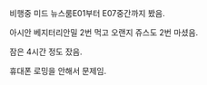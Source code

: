 <span style="font-family:AppleSDGothicNeo-Regular;color:#000ff;">비행중</span> <span style="font-family:AppleSDGothicNeo-Regular;color:#000ff;">미드</span> <span style="font-family:AppleSDGothicNeo-Regular;color:#000ff;">뉴스룸</span><span style="color:#000ff;">E01</span><span style="font-family:AppleSDGothicNeo-Regular;color:#000ff;">부터</span> <span style="color:#000ff;">E07</span><span style="font-family:AppleSDGothicNeo-Regular;color:#000ff;">중간까지</span> <span style="font-family:AppleSDGothicNeo-Regular;color:#000ff;">봤음</span><span style="color:#000ff;">.</span> 

<span style="font-family:AppleSDGothicNeo-Regular;color:#000ff;">아시안</span> <span style="font-family:AppleSDGothicNeo-Regular;color:#000ff;">베지터리안밀</span> <span style="color:#000ff;">2</span><span style="font-family:AppleSDGothicNeo-Regular;color:#000ff;">번</span> <span style="font-family:AppleSDGothicNeo-Regular;color:#000ff;">먹고</span> <span style="font-family:AppleSDGothicNeo-Regular;color:#000ff;">오랜지</span> <span style="font-family:AppleSDGothicNeo-Regular;color:#000ff;">쥬스도</span> <span style="color:#000ff;">2</span><span style="font-family:AppleSDGothicNeo-Regular;color:#000ff;">번</span> <span style="font-family:AppleSDGothicNeo-Regular;color:#000ff;">마셨음</span><span style="color:#000ff;">.</span> 

<span style="font-family:AppleSDGothicNeo-Regular;color:#000ff;">잠은</span> <span style="color:#000ff;">4</span><span style="font-family:AppleSDGothicNeo-Regular;color:#000ff;">시간</span> <span style="font-family:AppleSDGothicNeo-Regular;color:#000ff;">정도</span> <span style="font-family:AppleSDGothicNeo-Regular;color:#000ff;">잤음</span><span style="color:#000ff;">.</span> 

<span style="font-family:AppleSDGothicNeo-Regular;color:#000ff;">휴대폰</span> <span style="font-family:AppleSDGothicNeo-Regular;color:#000ff;">로밍을</span> <span style="font-family:AppleSDGothicNeo-Regular;color:#000ff;">안해서</span> <span style="font-family:AppleSDGothicNeo-Regular;color:#000ff;">문제임</span><span style="color:#000ff;">.</span>